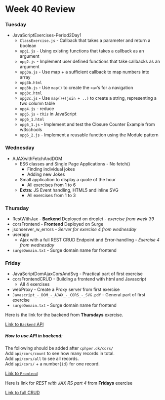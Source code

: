 # Week 40 Review
### Tuesday
* JavaScriptExercises-Period2Day1
    * `ClassExercise.js` - Callback that takes a parameter and return a boolean
    * `opg1.js` - Using existing functions that takes a callback as an argument
    * `opg2.js` - Implement user defined functions that take callbacks as an argument
    * `opg3a.js` - Use map + a sufficient callback to map numbers into array
    * `opg3b.html`
    * `opg3b.js` - Use ```map()``` to create the ```<a>```’s for a navigation
    * `opg3c.html`
    * `opg3c.js` - Use ```map()+(join + ..)``` to create a string, representing a two column table
    * `opg4.js` - reduce
    * `opg5.js` - *```this```* in JavaScript
    * `opg6_1.html`
    * `opg6_1.js` - Implement and test the Closure Counter Example from w3schools
    * `opg6_2.js` - Implement a reusable function using the Module pattern
### Wednesday
* AJAXwithFetchAndDOM
    * ES6 classes and Single Page Applications - No fetch()
        * Finding individual jokes
        * Adding new Jokes
    * Small application to display a quote of the hour
        * All exercises from 1 to 6
    * **Extra:** JS Event handling, HTML5 and inline SVG
        * All exercises from 1 to 3
### Thursday
* RestWithJax - **Backend** Deployed on droplet - _exercise from week 39_ 
* corsFrontend - **Frontend** Deployed on Surge
* jsonserver_w_errors - _Server for exercise 4 from wednesday_
* userapp
    * Ajax with a full REST CRUD Endpoint and Error-handling - _Exercise 4 from wednesday_
* `surgeDomain.txt` - Surge domain name for frontend
### Friday
* JavaScriptDomAjaxCorsAndSvg - Practical part of first exercise
* corsFrontendCRUD - Building a frontend with html and Javascript
    * All 4 exercises
* webProxy - Create a Proxy server from first exercise
* `Javascript_-_DOM_-_AJAX_-_CORS_-_SVG.pdf` - General part of first exercise
* `surgeDomain.txt` - Surge domain name for frontend

Here is the link for the backend from **Thursdays** exercise. 

[Link to `Backend` API](https://cphper.dk/cors/)
##### How to use API in backend:
The following should be added after `cphper.dk/cors/`  
Add `api/cors/count` to see how many records in total.  
Add `api/cors/all` to see all records.  
Add `api/cors/` + a number`{id}` for one record. 

[Link to `Frontend`](http://cors.surge.sh/)

Here is link for _REST with JAX RS part 4_ from **Fridays** exercise

[Link to full CRUD](http://restcrud.surge.sh/)